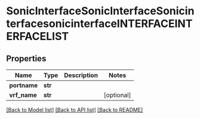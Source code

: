 # SonicInterfaceSonicInterfaceSonicinterfacesonicinterfaceINTERFACEINTERFACELIST

## Properties
Name | Type | Description | Notes
------------ | ------------- | ------------- | -------------
**portname** | **str** |  | 
**vrf_name** | **str** |  | [optional] 

[[Back to Model list]](../README.md#documentation-for-models) [[Back to API list]](../README.md#documentation-for-api-endpoints) [[Back to README]](../README.md)



